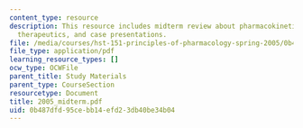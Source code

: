 ```yaml
---
content_type: resource
description: This resource includes midterm review about pharmacokinetics, pharmacodynamics,
  therapeutics, and case presentations.
file: /media/courses/hst-151-principles-of-pharmacology-spring-2005/0b487dfd95cebb14efd23db40be34b04_2005_midterm.pdf
file_type: application/pdf
learning_resource_types: []
ocw_type: OCWFile
parent_title: Study Materials
parent_type: CourseSection
resourcetype: Document
title: 2005_midterm.pdf
uid: 0b487dfd-95ce-bb14-efd2-3db40be34b04
---
```

